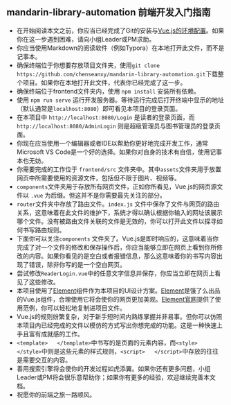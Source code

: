 ## mandarin-library-automation 前端开发入门指南

- 在开始阅读本文之前，你应当已经完成了Git的安装与[Vue.js的环境配置](./README.md)。如果你在这一步遇到困难，请向小组Leader或PM求助。
- 你应当使用Markdown的阅读软件（例如Typora）在本地打开此文件，而不是记事本。
- 确保终端位于你想要存放项目文件夹，使用`git clone https://github.com/chenseanxy/mandarin-library-automation.git`下载整个项目。如果你在本地打开此文件，代表你已经完成了这一步。
- 确保终端位于frontend文件夹内，使用 `npm install` 安装所有依赖。
- 使用 `npm run serve` 运行开发服务器。等待运行完成后打开终端中显示的地址（默认通常是`localhost:8080`）即可看见本项目的登录页面。
- 在本项目中 `http://localhost:8080/Login` 是读者的登录页面，而 `http://localhost:8080/AdminLogin` 则是超级管理员与图书管理员的登录页面。
- 你现在应当使用一个编辑器或者IDE以帮助你更好地完成开发工作，通常Microsoft VS Code是一个好的选择。如果你对自身的技术有自信，使用记事本也无妨。
- 你需要完成的工作位于 `frontend/src` 文件夹中。其中`assets`文件夹用于放置网页中所需要使用的资源文件，包括但不限于图片、视频等。
- `components`文件夹用于存放所有网页文件，正如你所看见，Vue.js的网页源文件以 `.vue` 为后缀。但这并不是你需要最先关注的部分。
- `router`文件夹中存放了路由文件。`index.js` 文件中保存了文件与网页的路由关系，这意味着在此文件的维护下，系统才得以确认根据你输入的网址该展示哪个文件。没有被路由文件关联的文件是无效的，你可以打开此文件以探寻如何书写路由规则。
- 下面你可以关注`components` 文件夹了。Vue.js是即时响应的，这意味着当你完成了对一个文件的修改和保存操作后，你应当能够立即在网页上看到你所修改的内容。如果你看见的是空白或者报错信息，那么这意味着你的书写内容出现了错误，除非你写的是一个空白网页。
- 尝试修改`ReaderLogin.vue`中的任意文字信息并保存，你应当立即在网页上看见了这些修改。
- 本项目使用了[Element](https://element.eleme.cn/#/zh-CN/component/installation)组件作为本项目的UI设计方案。[Element](https://element.eleme.cn/#/zh-CN/component/installation)是饿了么出品的Vue.js组件，合理使用它将会使你的网页更加美观。[Element官网](https://element.eleme.cn/#/zh-CN/component/installation)提供了使用范例，你可以轻松地复制进项目文件。
- Vue.js的规则纷繁复杂，对于新手短时间内熟练掌握并非易事。但你可以仿照本项目内已经完成的文件以模仿的方式写出你想完成的功能。这是一种快速上手且富有成就感的工作。
- `<template>   </template>`中书写的是页面的元素内容，而`<style>   </style>`中则是这些元素的样式规则，`<script>   </script>`中存放的往往是需要交互的内容。
- 善用搜索引擎将会使你的开发过程如虎添翼。如果你还有更多问题，小组Leader或PM将会很乐意帮助你；如果你有更多的经验，欢迎继续完善本文档。
- 祝愿你的前端之旅一路顺风。